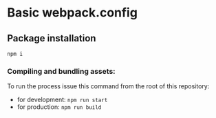 # Basic webpack.config

## Package installation

```
npm i
```

### Compiling and bundling assets:

To run the process issue this command from the root of this repository:

* for development: `npm run start`
* for production: `npm run build`
